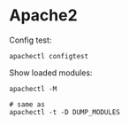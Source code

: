 # Apache2

Config test:

```shell
apachectl configtest
```

Show loaded modules:

```shell
apachectl -M

# same as
apachectl -t -D DUMP_MODULES
```
